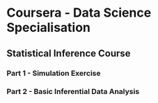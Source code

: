 # Coursera - Data Science Specialisation

## Statistical Inference Course

### Part 1 - Simulation Exercise
### Part 2 - Basic Inferential Data Analysis
